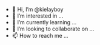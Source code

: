 - 👋 Hi, I’m @kielayboy
- 👀 I’m interested in ...
- 🌱 I’m currently learning ...
- 💞️ I’m looking to collaborate on ...
- 📫 How to reach me ...

<!---
kielayboy/kielayboy is a ✨ special ✨ repository because its `README.md` (this file) appears on your GitHub profile.
You can click the Preview link to take a look at your changes.
--->

